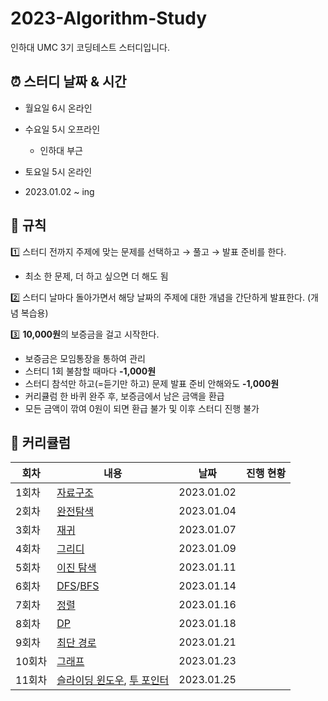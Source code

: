 # 2023-Algorithm-Study
인하대 UMC 3기 코딩테스트 스터디입니다.

## ⏰ 스터디 날짜 & 시간

- 월요일 6시 온라인
- 수요일 5시 오프라인
    - 인하대 부근
- 토요일 5시 온라인

- 2023.01.02 ~ ing



## 📏 규칙

1️⃣ 스터디 전까지 주제에 맞는 문제를 선택하고 → 풀고 → 발표 준비를 한다.

- 최소 한 문제, 더 하고 싶으면 더 해도 됨

2️⃣ 스터디 날마다 돌아가면서 해당 날짜의 주제에 대한 개념을 간단하게 발표한다. (개념 복습용)

3️⃣ **10,000원**의 보증금을 걸고 시작한다.

- 보증금은 모임통장을 통하여 관리
- 스터디 1회 불참할 때마다 **-1,000원**
- 스터디 참석만 하고(=듣기만 하고) 문제 발표 준비 안해와도 **-1,000원**
- 커리큘럼 한 바퀴 완주 후, 보증금에서 남은 금액을 환급
- 모든 금액이 깎여 0원이 되면 환급 불가 및 이후 스터디 진행 불가


## 📓 커리큘럼
|회차|내용|날짜|진행 현황|
|------|---|---|---|
|1회차|[자료구조](https://www.acmicpc.net/problemset?sort=ac_desc&algo=175)|2023.01.02||
|2회차|[완전탐색](https://www.acmicpc.net/problemset?sort=ac_desc&algo=125)|2023.01.04||
|3회차|[재귀](https://www.acmicpc.net/problemset?sort=ac_desc&algo=62)|2023.01.07||
|4회차|[그리디](https://www.acmicpc.net/problemset?sort=ac_desc&algo=33)|2023.01.09||
|5회차|[이진 탐색](https://www.acmicpc.net/problemset?sort=ac_desc&algo=12)|2023.01.11||
|6회차|[DFS](https://www.acmicpc.net/problemset?sort=ac_desc&algo=127)/[BFS](https://www.acmicpc.net/problemset?sort=ac_desc&algo=126)|2023.01.14||
|7회차|[정렬](https://www.acmicpc.net/problemset?sort=ac_desc&algo=97)|2023.01.16||
|8회차|[DP](https://www.acmicpc.net/problemset?sort=ac_desc&algo=25)|2023.01.18||
|9회차|[최단 경로](https://www.acmicpc.net/step/26)|2023.01.21||
|10회차|[그래프](https://www.acmicpc.net/problemset?sort=ac_desc&algo=7)|2023.01.23||
|11회차|[슬라이딩 윈도우](https://www.acmicpc.net/problemset?sort=ac_desc&algo=68), [투 포인터](https://www.acmicpc.net/problemset?sort=ac_desc&algo=80)|2023.01.25||
